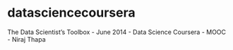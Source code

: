 datasciencecoursera
===================

The Data Scientist’s Toolbox - June 2014 - Data Science Coursera - MOOC - Niraj Thapa
